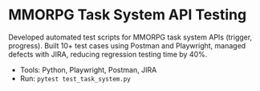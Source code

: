 # MMORPG Task System API Testing
Developed automated test scripts for MMORPG task system APIs (trigger, progress). Built 10+ test cases using Postman and Playwright, managed defects with JIRA, reducing regression testing time by 40%.
- Tools: Python, Playwright, Postman, JIRA
- Run: `pytest test_task_system.py`
